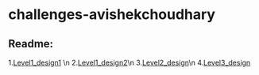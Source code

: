 # challenges-avishekchoudhary
## Readme:
1.[Level1_design1](https://github.com/vyomasystems-lab/challenges-avishekchoudhary/blob/master/level1_design1/readme_level1_1.md) \n
2.[Level1_design2](https://github.com/vyomasystems-lab/challenges-avishekchoudhary/blob/master/level1_design2/readme_level1_2.md)\n
3.[Level2_design](https://github.com/vyomasystems-lab/challenges-avishekchoudhary/blob/master/level2_design/readme_level2.md)\n
4.[Level3_design](https://github.com/vyomasystems-lab/challenges-avishekchoudhary/blob/master/level3_design/readme_level3.md)
